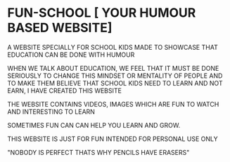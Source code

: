 # FUN-SCHOOL [ YOUR HUMOUR BASED WEBSITE]

A WEBSITE SPECIALLY  FOR SCHOOL KIDS
MADE TO SHOWCASE THAT EDUCATION CAN BE DONE  WITH HUMOUR 

WHEN WE TALK ABOUT EDUCATION, WE FEEL THAT  IT  MUST  BE DONE SERIOUSLY
TO CHANGE THIS MINDSET OR MENTALITY  OF PEOPLE AND TO MAKE THEM BELIEVE THAT SCHOOL KIDS 
NEED TO LEARN AND NOT  EARN,  I HAVE CREATED THIS WEBSITE

THE WEBSITE  CONTAINS  VIDEOS, IMAGES WHICH ARE FUN TO WATCH AND INTERESTING TO LEARN

SOMETIMES FUN CAN  CAN HELP YOU LEARN AND GROW.

THIS WEBSITE IS JUST FOR FUN
INTENDED FOR PERSONAL USE ONLY


"NOBODY IS PERFECT THATS WHY PENCILS HAVE ERASERS"
